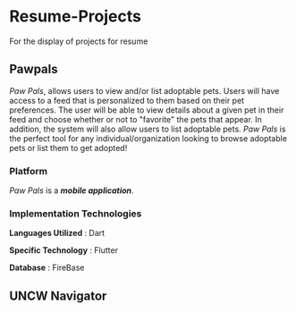 # Resume-Projects
For the display of projects for resume

## Pawpals

_Paw Pals_, allows users to view and/or list adoptable pets.  Users will have access to a feed that is personalized to them based on their pet preferences.  The user will be able to view details about a given pet in their feed and choose whether or not to "favorite" the pets that appear.  In addition, the system will also allow users to list adoptable pets.  _Paw Pals_ is the perfect tool for any individual/organization looking to browse adoptable pets or list them to get adopted!

### Platform
_Paw Pals_ is a _**mobile application**_.

### Implementation Technologies

**Languages Utilized** : Dart

**Specific Technology** : Flutter

**Database** : FireBase

## UNCW Navigator
